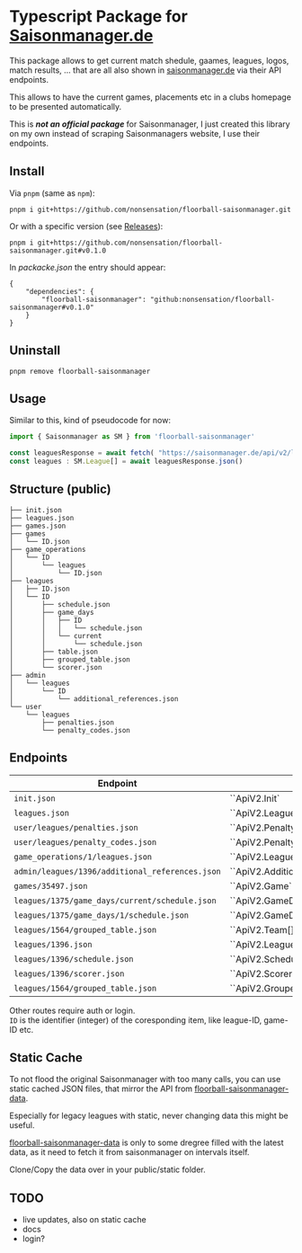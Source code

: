 # Typescript Package for [Saisonmanager.de](https://saisonmanager.de)

This package allows to get current match shedule, gaames, leagues, logos, match results, ...
that are all also shown in [saisonmanager.de](https://saisonmanager.de) via their API endpoints.

This allows to have the current games, placements etc in a clubs homepage to be presented automatically.

This is **_not an official package_** for Saisonmanager, I just created this library on my own instead of scraping Saisonmanagers website, I use their endpoints.

## Install

Via `pnpm` (same as `npm`):

```
pnpm i git+https://github.com/nonsensation/floorball-saisonmanager.git
```

Or with a specific version (see [Releases](https://github.com/nonsensation/floorball-saisonmanager/releases)):

```
pnpm i git+https://github.com/nonsensation/floorball-saisonmanager.git#v0.1.0
```

In _packacke.json_ the entry should appear:

```
{
	"dependencies": {
		"floorball-saisonmanager": "github:nonsensation/floorball-saisonmanager#v0.1.0"
	}
}
```

## Uninstall

```
pnpm remove floorball-saisonmanager
```

## Usage

Similar to this, kind of pseudocode for now:

```ts
import { Saisonmanager as SM } from 'floorball-saisonmanager'

const leaguesResponse = await fetch( "https://saisonmanager.de/api/v2/leagues.json" )
const leagues : SM.League[] = await leaguesResponse.json()
```

## Structure (public)

```
├── init.json
├── leagues.json
├── games.json
├── games
│   └── ID.json
├── game_operations
│   └── ID
│       └── leagues
│           └── ID.json
├── leagues
│   ├── ID.json
│   └── ID
│       ├── schedule.json
│       ├── game_days
│       │   ├── ID
│       │   │   └── schedule.json
│       │   └── current
│       │       └── schedule.json
│       ├── table.json
│       ├── grouped_table.json
│       └── scorer.json
├── admin
│   └── leagues
│       └── ID
│           └── additional_references.json
└── user
    └── leagues
        ├── penalties.json
        └── penalty_codes.json
```

## Endpoints

|Endpoint|Type|Example|
|--------|----|--------|
|`init.json` | ``ApiV2.Init` | https://saisonmanager.de/api/v2/init.json |
|`leagues.json` | ``ApiV2.League[]` | https://saisonmanager.de/api/v2/leagues.json |
|`user/leagues/penalties.json` | ``ApiV2.Penalty[]` | https://saisonmanager.de/api/v2/user/leagues/penalties.json |
|`user/leagues/penalty_codes.json` | ``ApiV2.PenaltyCode[]` | https://saisonmanager.de/api/v2/user/leagues/penalty_codes.json |
|`game_operations/1/leagues.json` | ``ApiV2.League[]` | https://saisonmanager.de/api/v2/game_operations/1/leagues.json |
|`admin/leagues/1396/additional_references.json` | ``ApiV2.AdditionalReference` | https://saisonmanager.de/api/v2/admin/leagues/1396/additional_references.json |
|`games/35497.json` | ``ApiV2.Game` | https://saisonmanager.de/api/v2/games/35497.json |
|`leagues/1375/game_days/current/schedule.json` | ``ApiV2.GameDay[]` | https://saisonmanager.de/api/v2/leagues/1375/game_days/current/schedule.json |
|`leagues/1375/game_days/1/schedule.json` | ``ApiV2.GameDay[]` | https://saisonmanager.de/api/v2/leagues/1375/game_days/1/schedule.json |
|`leagues/1564/grouped_table.json` | ``ApiV2.Team[]` | https://saisonmanager.de/api/v2/leagues/1564/grouped_table.json |
|`leagues/1396.json` | ``ApiV2.LeagueWithSimilarLeagues` | https://saisonmanager.de/api/v2/leagues/1396.json |
|`leagues/1396/schedule.json` | ``ApiV2.ScheduledGame[]` | https://saisonmanager.de/api/v2/leagues/1396/schedule.json |
|`leagues/1396/scorer.json` | ``ApiV2.Scorer[]` | https://saisonmanager.de/api/v2/leagues/1396/scorer.json |
|`leagues/1564/grouped_table.json` | ``ApiV2.GroupedTable` | https://saisonmanager.de/api/v2/leagues/1564/grouped_table.json |


Other routes require auth or login.  
`ID` is the identifier (integer) of the coresponding item, like league-ID, game-ID etc.

## Static Cache

To not flood the original Saisonmanager with too many calls,
you can use static cached JSON files,
that mirror the API from [floorball-saisonmanager-data](https://github.com/nonsensation/floorball-saisonmanager-data).

Especially for legacy leagues with static, never changing data this might be useful.

[floorball-saisonmanager-data](https://github.com/nonsensation/floorball-saisonmanager-data) is only to some dregree filled with the latest data, as it need to fetch it from saisonmanager on intervals itself.

Clone/Copy the data over in your public/static folder.


## TODO

- live updates, also on static cache
- docs
- login?
